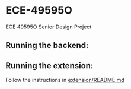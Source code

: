 # ECE-49595O
ECE 49595O Senior Design Project

## Running the backend:

## Running the extension:
Follow the instructions in [extension/README.md](extension/README.md)